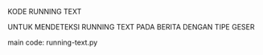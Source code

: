 KODE RUNNING TEXT

UNTUK MENDETEKSI RUNNING TEXT PADA BERITA DENGAN TIPE GESER

main code: running-text.py
